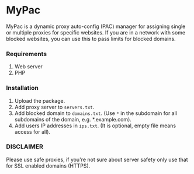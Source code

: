 # MyPac
MyPac is a dynamic proxy auto-config (PAC) manager for assigning single or multiple proxies for specific websites. If you are in a network with some blocked websites, you can use this to pass limits for blocked domains.

### Requirements
1. Web server
2. PHP

### Installation
1. Upload the package.
2. Add proxy server to `servers.txt`.
3. Add blocked domain to `domains.txt`. (Use `*` in the subdomain for all subdomains of the domain, e.g. \*.example.com).
4. Add users IP addresses in `ips.txt`. (It is optional, empty file means access for all).

### DISCLAIMER
Please use safe proxies, if you're not sure about server safety only use that for SSL enabled domains (HTTPS).
